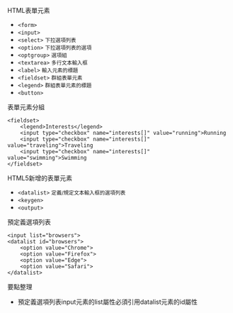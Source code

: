 HTML表單元素
- `<form>`
- `<input>`
- `<select>` <small>下拉選項列表</small>
- `<option>` <small>下拉選項列表的選項</small>
- `<optgroup>` <small>選項組</small>
- `<textarea>` <small>多行文本輸入框</small>
- `<label>` <small>輸入元素的標題</small>
- `<fieldset>` <small>群組表單元素</small>
- `<legend>` <small>群組表單元素的標題</small>
- `<button>`

表單元素分組
```
<fieldset>
	<legend>Interests</legend>
	<input type="checkbox" name="interests[]" value="running">Running
	<input type="checkbox" name="interests[]" value="traveling">Traveling
	<input type="checkbox" name="interests[]" value="swimming">Swimming
</fieldset>
```

HTML5新增的表單元素
- `<datalist>` <small>定義/規定文本輸入框的選項列表</small>
- `<keygen>`
- `<output>`

預定義選項列表
```
<input list="browsers">
<datalist id="browsers">
	<option value="Chrome">
	<option value="Firefox">
	<option value="Edge">
	<option value="Safari">
</datalist>
```

要點整理
- 預定義選項列表input元素的list屬性必須引用datalist元素的id屬性
